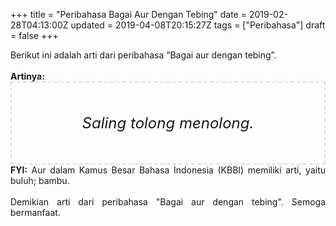 +++
title = "Peribahasa Bagai Aur Dengan Tebing"
date = 2019-02-28T04:13:00Z
updated = 2019-04-08T20:15:27Z
tags = ["Peribahasa"]
draft = false
+++

<div dir="ltr" style="text-align: left;" trbidi="on"><div style="text-align: justify;">Berikut ini adalah arti dari peribahasa “Bagai aur dengan tebing”.</div><br /><div style="text-align: justify;"><b>Artinya:</b></div><div style="border: 2px dashed #ddd; font-size: 24px; height: auto; margin: 0 auto; padding: 50px; text-align: center; width: auto;"><i>Saling tolong menolong.</i></div><div style="text-align: justify;"><b>FYI:</b> Aur dalam Kamus Besar Bahasa Indonesia (KBBI) memiliki arti, yaitu buluh; bambu.</div><br /><div style="text-align: justify;">Demikian arti dari peribahasa "Bagai aur dengan tebing". Semoga bermanfaat. </div></div>
